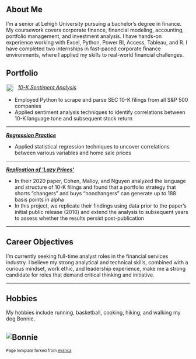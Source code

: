 ## About Me

I’m a senior at Lehigh University pursuing a bachelor’s degree in finance. My coursework covers corporate finance, financial modeling, accounting, portfolio management, and investment analysis. I have hands-on experience working with Excel, Python, Power BI, Access, Tableau, and R. I have completed two internships in fast-paced corporate finance environments, where I applied my skills to real-world financial challenges.


## Portfolio

<img src="/images/10k_sentiment.png" alt="10-K Icon" style="width:20px; vertical-align:middle; margin-right:8px;">
<a href="/portfolio/report.md"><em>10-K Sentiment Analysis</em></a> 

- Employed Python to scrape and parse SEC 10-K filings from all S&P 500 companies
- Applied sentiment analysis techniques to identify correlations between 10-K language tone and
subsequent stock return

---

_**[Regression Practice](/portfolio/regression.md)**_

- Applied statistical regression techniques to uncover correlations between various variables and home sale prices

---

_**[Replication of 'Lazy Prices'](/portfolio/README-2.md)**_

- In their 2020 paper, Cohen, Malloy, and Nguyen analyzed the language and structure of 10-K filings and found that a portfolio strategy that shorts “changers” and buys  “nonchangers” can generate up to 188 basis points in alpha
- In this project, we replicate their findings using data prior to the paper’s initial public release (2010) and extend the analysis to subsequent years to assess whether the results persist post-publication

---


## Career Objectives

I’m currently seeking full-time analyst roles in the financial services industry. I believe my strong analytical and technical skills, combined with a curious mindset, work ethic, and leadership experience, make me a strong candidate for roles that demand critical thinking and initiative.

---

## Hobbies

My hobbies include running, basketball, cooking, hiking, and walking my dog Bonnie.

![Bonnie](https://upload.wikimedia.org/wikipedia/commons/b/b1/Bonnie_Schnoodle_Piotrowski.jpg)
---
<p style="font-size:11px">Page template forked from <a href="https://github.com/evanca/quick-portfolio">evanca</a></p>
<!-- Remove above link if you don't want to attibute -->
